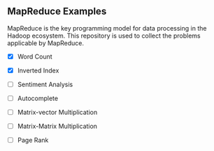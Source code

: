 ## MapReduce Examples

MapReduce is the key programming model for data processing in the Hadoop ecosystem. This repository is used to collect the problems applicable by MapReduce.

-[x] Word Count
-[x] Inverted Index
-[ ] Sentiment Analysis
-[ ] Autocomplete
-[ ] Matrix-vector Multiplication
-[ ] Matrix-Matrix Multiplication
-[ ] Page Rank

